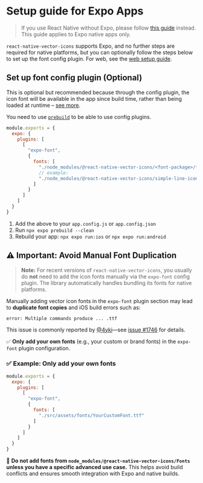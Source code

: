 # Setup guide for Expo Apps

> If you use React Native without Expo, please follow [this guide](./SETUP-REACT-NATIVE.md) instead. This guide applies to Expo native apps only.

`react-native-vector-icons` supports Expo, and no further steps are required for native platforms, but you can optionally follow the steps below to set up the font config plugin. For web, see the [web setup guide](./SETUP-WEB.md).

## Set up font config plugin (Optional)

This is optional but recommended because through the config plugin, the icon font will be available in the app since build time, rather than being loaded at runtime – [see more](https://docs.expo.dev/develop/user-interface/fonts/#with-expo-font-config-plugin).

You need to use [`prebuild`](https://docs.expo.dev/workflow/prebuild/) to be able to use config plugins.

```js
module.exports = {
  expo: {
    plugins: [
      [
        "expo-font",
        {
          fonts: [
            "./node_modules/@react-native-vector-icons/<font-package>/fonts/<font-file>.ttf",
            // example:
            "./node_modules/@react-native-vector-icons/simple-line-icons/fonts/SimpleLineIcons.ttf"
          ]
        }
      ]
    ]
  }
}
```

1. Add the above to your `app.config.js` or `app.config.json`
2. Run `npx expo prebuild --clean`
3. Rebuild your app: `npx expo run:ios` or `npx expo run:android`

## ⚠️ Important: Avoid Manual Font Duplication

> **Note:** For recent versions of `react-native-vector-icons`, you usually do **not** need to add the icon fonts manually via the `expo-font` config plugin. The library automatically handles bundling its fonts for native platforms.

Manually adding vector icon fonts in the `expo-font` plugin section may lead to **duplicate font copies** and iOS build errors such as:

```
error: Multiple commands produce ... .ttf
```

This issue is commonly reported by [@4yki](https://github.com/4yki)—see [issue #1746](https://github.com/oblador/react-native-vector-icons/issues/1746) for details.

✅ **Only add your own fonts** (e.g., your custom or brand fonts) in the `expo-font` plugin configuration.

### ✅ Example: Only add your own fonts

```js
module.exports = {
  expo: {
    plugins: [
      [
        "expo-font",
        {
          fonts: [
            "./src/assets/fonts/YourCustomFont.ttf"
          ]
        }
      ]
    ]
  }
}
```

🚫 **Do not add fonts from `node_modules/@react-native-vector-icons/Fonts` unless you have a specific advanced use case.**
This helps avoid build conflicts and ensures smooth integration with Expo and native builds.
